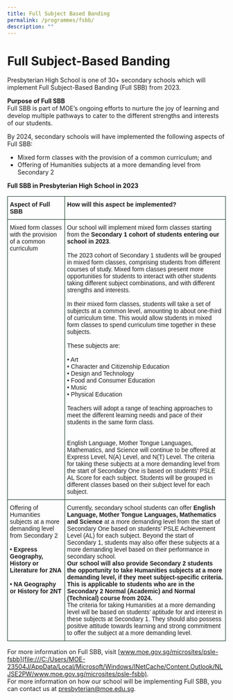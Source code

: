 ```yaml
---
title: Full Subject Based Banding
permalink: /programmes/fsbb/
description: ""
---
```

# **Full Subject-Based Banding**

Presbyterian High School is one of 30+ secondary schools which will implement Full Subject-Based Banding (Full SBB) from 2023.

**Purpose of Full SBB**  
Full SBB is part of MOE’s ongoing efforts to nurture the joy of learning and develop multiple pathways to cater to the different strengths and interests of our students.

By 2024, secondary schools will have implemented the following aspects of Full SBB:

*   Mixed form classes with the provision of a common curriculum; and
*   Offering of Humanities subjects at a more demanding level from Secondary 2

**Full SBB in Presbyterian High School in 2023**





















<table class="tg" style="border-collapse:collapse;border-spacing:0"><thead><tr><th style="border-color:#002d13;border-style:solid;border-width:1px;font-family:Arial, sans-serif;font-size:14px;font-weight:bold;overflow:hidden;padding:10px 5px;text-align:left;vertical-align:top;word-break:normal">Aspect of Full SBB</th><th style="border-color:#002d13;border-style:solid;border-width:1px;font-family:Arial, sans-serif;font-size:14px;font-weight:bold;overflow:hidden;padding:10px 5px;text-align:left;vertical-align:top;word-break:normal">How will this aspect be implemented?</th></tr></thead><tbody><tr><td style="border-color:#002d13;border-style:solid;border-width:1px;font-family:Arial, sans-serif;font-size:14px;overflow:hidden;padding:10px 5px;text-align:left;vertical-align:top;word-break:normal">Mixed form classes with the provision of a common curriculum</td><td style="border-color:#002d13;border-style:solid;border-width:1px;font-family:Arial, sans-serif;font-size:14px;overflow:hidden;padding:10px 5px;text-align:left;vertical-align:top;word-break:normal">Our school will implement mixed form classes starting from the <span style="font-weight:bold">Secondary 1 cohort of students entering our school in 2023</span>.<br><br>The 2023 cohort of Secondary 1 students will be grouped in mixed form classes, comprising students from different courses of study. Mixed form classes present more opportunities for students to interact with other students taking different subject combinations, and with different strengths and interests.<br><br>In their mixed form classes, students will take a set of subjects at a common level, amounting to about one-third of curriculum time. This would allow students in mixed form classes to spend curriculum time together in these subjects.<br><br>These subjects are:<br><br>•   Art<br>•   Character and Citizenship Education<br>•   Design and Technology<br>•   Food and Consumer Education<br>•   Music<br>•   Physical Education<br><br>Teachers will adopt a range of teaching approaches to meet the different learning needs and pace of their students in the same form class.<br><br><br>English Language, Mother Tongue Languages, Mathematics, and Science will continue to be offered at Express Level, N(A) Level, and N(T) Level. The criteria for taking these subjects at a more demanding level from the start of Secondary One is based on students’ PSLE AL Score for each subject. Students will be grouped in different classes based on their subject level for each subject.</td></tr><tr><td style="border-color:#002d13;border-style:solid;border-width:1px;font-family:Arial, sans-serif;font-size:14px;overflow:hidden;padding:10px 5px;text-align:left;vertical-align:top;word-break:normal">Offering of Humanities subjects at a more demanding level from Secondary 2<br><br><span style="font-weight:bold">•    Express Geography, History or Literature for 2NA</span><br><br><span style="font-weight:bold"> •    NA Geography or History for 2NT</span></td><td style="border-color:#002d13;border-style:solid;border-width:1px;font-family:Arial, sans-serif;font-size:14px;overflow:hidden;padding:10px 5px;text-align:left;vertical-align:top;word-break:normal">Currently, secondary school students can offer <span style="font-weight:bold">English Language, Mother Tongue Languages, Mathematics and Science</span> at a more demanding level from the start of Secondary One based on students’ PSLE Achievement Level (AL) for each subject. Beyond the start of Secondary 1, students may also offer these subjects at a more demanding level based on their performance in secondary school.<br><span style="font-weight:bold">Our school will also provide Secondary 2 students the opportunity to take Humanities subjects at a more demanding level, if they meet subject-specific criteria. This is applicable to students who are in the Secondary 2 Normal (Academic) and Normal (Technical) course from 2024.</span><br>The criteria for taking Humanities at a more demanding level will be based on students’ aptitude for and interest in these subjects at Secondary 1. They should also possess positive attitude towards learning and strong commitment to offer the subject at a more demanding level.</td></tr></tbody></table>






















For more information on Full SBB, visit&nbsp;[www.moe.gov.sg/microsites/psle-fsbb](file:///C:/Users/MOE-23504J/AppData/Local/Microsoft/Windows/INetCache/Content.Outlook/NLJSE2PW/www.moe.gov.sg/microsites/psle-fsbb).  
For more information on how our school will be implementing Full SBB, you can contact us at&nbsp;[presbyterian@moe.edu.sg](mailto:presbyterian@moe.edu.sg).